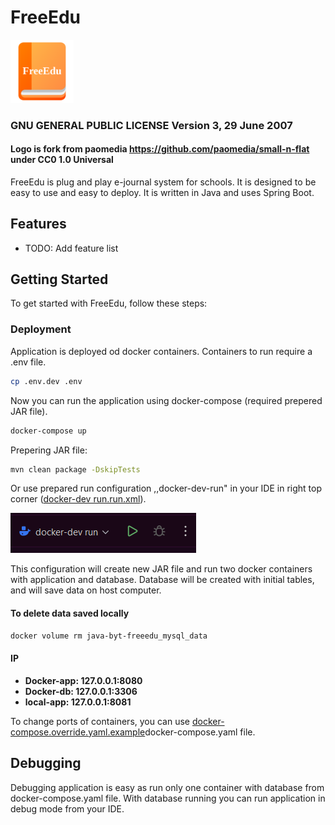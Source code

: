 # FreeEdu

<img src="public/logo.svg" alt="logo" width="20%" />  

### GNU GENERAL PUBLIC LICENSE Version 3, 29 June 2007  
#### Logo is fork from paomedia https://github.com/paomedia/small-n-flat under CC0 1.0 Universal
FreeEdu is plug and play e-journal system for schools. It is designed to be easy to use and easy to deploy. It is written in Java and uses Spring Boot.

## Features

- TODO: Add feature list

## Getting Started

To get started with FreeEdu, follow these steps:

### Deployment
Application is deployed od docker containers. Containers to run require a .env file.

```bash
cp .env.dev .env
```
Now you can run the application using docker-compose (required prepered JAR file).

```bash
docker-compose up
```

Prepering JAR file:
```bash
mvn clean package -DskipTests
```

Or use prepared run configuration ,,docker-dev-run" in your IDE in right top corner ([docker-dev run.run.xml](.run%2Fdocker-dev%20run.run.xml)).

![img_1.png](public/ReadMeRunConfigImg.png)

This configuration will create new JAR file and run two docker containers with application and database.
Database will be created with initial tables, and will save data on host computer.
#### To delete data saved locally ####

```bash
docker volume rm java-byt-freeedu_mysql_data
```

#### IP ####
- **Docker-app: 127.0.0.1:8080**
- **Docker-db: 127.0.0.1:3306**
- **local-app: 127.0.0.1:8081**

To change ports of containers, you can use [docker-compose.override.yaml.example](docker-compose.override.yaml.example)docker-compose.yaml file. 

## Debugging
Debugging application is easy as run only one container with database from docker-compose.yaml file.
With database running you can run application in debug mode from your IDE.
